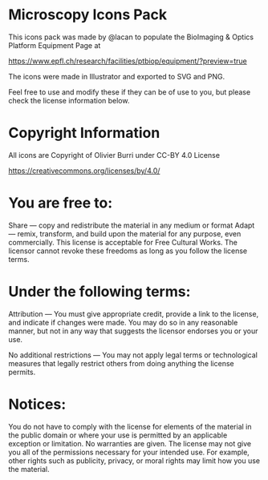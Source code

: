 # Microscopy Icons Pack

This icons pack was made by @lacan to populate the BioImaging & Optics Platform Equipment Page at

https://www.epfl.ch/research/facilities/ptbiop/equipment/?preview=true


The icons were made in Illustrator and exported to SVG and PNG.

Feel free to use and modify these if they can be of use to you, but please check the license information below.



# Copyright Information
All icons are Copyright of Olivier Burri under CC-BY 4.0 License

https://creativecommons.org/licenses/by/4.0/


You are free to:
================

Share — copy and redistribute the material in any medium or format
Adapt — remix, transform, and build upon the material
for any purpose, even commercially.
This license is acceptable for Free Cultural Works.
The licensor cannot revoke these freedoms as long as you follow the license terms.

Under the following terms:
==========================

Attribution — You must give appropriate credit, provide a link to the license, and indicate if changes were made. You may do so in any reasonable manner, but not in any way that suggests the licensor endorses you or your use.

No additional restrictions — You may not apply legal terms or technological measures that legally restrict others from doing anything the license permits.

Notices:
========
You do not have to comply with the license for elements of the material in the public domain or where your use is permitted by an applicable exception or limitation.
No warranties are given. The license may not give you all of the permissions necessary for your intended use. For example, other rights such as publicity, privacy, or moral rights may limit how you use the material.